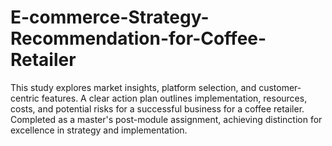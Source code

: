 # E-commerce-Strategy-Recommendation-for-Coffee-Retailer
This study explores market insights, platform selection, and customer-centric features. A clear action plan outlines implementation, resources, costs, and potential risks for a successful business for a coffee retailer. Completed as a master's post-module assignment, achieving distinction for excellence in strategy and implementation.
